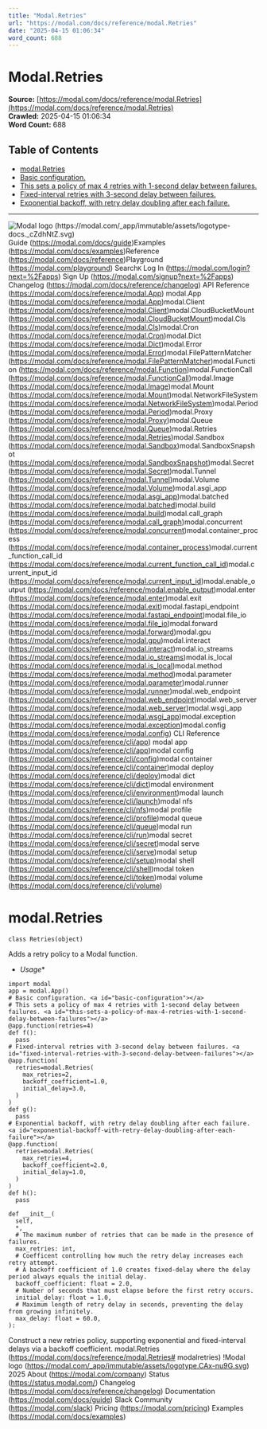 ```yaml
---
title: "Modal.Retries"
url: "https://modal.com/docs/reference/modal.Retries"
date: "2025-04-15 01:06:34"
word_count: 688
---
```


# Modal.Retries

**Source:** [https://modal.com/docs/reference/modal.Retries](https://modal.com/docs/reference/modal.Retries)  
**Crawled:** 2025-04-15 01:06:34  
**Word Count:** 688

## Table of Contents

- [modal.Retries](#modalretries)
- [Basic configuration.](#basic-configuration)
- [This sets a policy of max 4 retries with 1-second delay between failures.](#this-sets-a-policy-of-max-4-retries-with-1-second-delay-between-failures)
- [Fixed-interval retries with 3-second delay between failures.](#fixed-interval-retries-with-3-second-delay-between-failures)
- [Exponential backoff, with retry delay doubling after each failure.](#exponential-backoff-with-retry-delay-doubling-after-each-failure)

---

![Modal logo (https://modal.com/_app/immutable/assets/logotype-docs._cZdhNtZ.svg)](https://modal.com/docs)
Guide (https://modal.com/docs/guide)Examples (https://modal.com/docs/examples)Reference (https://modal.com/docs/reference)Playground (https://modal.com/playground)
Search`K`
Log In (https://modal.com/login?next=%2Fapps) Sign Up (https://modal.com/signup?next=%2Fapps)
Changelog (https://modal.com/docs/reference/changelog) API Reference (https://modal.com/docs/reference/modal.App) modal.App (https://modal.com/docs/reference/modal.App)modal.Client (https://modal.com/docs/reference/modal.Client)modal.CloudBucketMount (https://modal.com/docs/reference/modal.CloudBucketMount)modal.Cls (https://modal.com/docs/reference/modal.Cls)modal.Cron (https://modal.com/docs/reference/modal.Cron)modal.Dict (https://modal.com/docs/reference/modal.Dict)modal.Error (https://modal.com/docs/reference/modal.Error)modal.FilePatternMatcher (https://modal.com/docs/reference/modal.FilePatternMatcher)modal.Function (https://modal.com/docs/reference/modal.Function)modal.FunctionCall (https://modal.com/docs/reference/modal.FunctionCall)modal.Image (https://modal.com/docs/reference/modal.Image)modal.Mount (https://modal.com/docs/reference/modal.Mount)modal.NetworkFileSystem (https://modal.com/docs/reference/modal.NetworkFileSystem)modal.Period (https://modal.com/docs/reference/modal.Period)modal.Proxy (https://modal.com/docs/reference/modal.Proxy)modal.Queue (https://modal.com/docs/reference/modal.Queue)modal.Retries (https://modal.com/docs/reference/modal.Retries)modal.Sandbox (https://modal.com/docs/reference/modal.Sandbox)modal.SandboxSnapshot (https://modal.com/docs/reference/modal.SandboxSnapshot)modal.Secret (https://modal.com/docs/reference/modal.Secret)modal.Tunnel (https://modal.com/docs/reference/modal.Tunnel)modal.Volume (https://modal.com/docs/reference/modal.Volume)modal.asgi_app (https://modal.com/docs/reference/modal.asgi_app)modal.batched (https://modal.com/docs/reference/modal.batched)modal.build (https://modal.com/docs/reference/modal.build)modal.call_graph (https://modal.com/docs/reference/modal.call_graph)modal.concurrent (https://modal.com/docs/reference/modal.concurrent)modal.container_process (https://modal.com/docs/reference/modal.container_process)modal.current_function_call_id (https://modal.com/docs/reference/modal.current_function_call_id)modal.current_input_id (https://modal.com/docs/reference/modal.current_input_id)modal.enable_output (https://modal.com/docs/reference/modal.enable_output)modal.enter (https://modal.com/docs/reference/modal.enter)modal.exit (https://modal.com/docs/reference/modal.exit)modal.fastapi_endpoint (https://modal.com/docs/reference/modal.fastapi_endpoint)modal.file_io (https://modal.com/docs/reference/modal.file_io)modal.forward (https://modal.com/docs/reference/modal.forward)modal.gpu (https://modal.com/docs/reference/modal.gpu)modal.interact (https://modal.com/docs/reference/modal.interact)modal.io_streams (https://modal.com/docs/reference/modal.io_streams)modal.is_local (https://modal.com/docs/reference/modal.is_local)modal.method (https://modal.com/docs/reference/modal.method)modal.parameter (https://modal.com/docs/reference/modal.parameter)modal.runner (https://modal.com/docs/reference/modal.runner)modal.web_endpoint (https://modal.com/docs/reference/modal.web_endpoint)modal.web_server (https://modal.com/docs/reference/modal.web_server)modal.wsgi_app (https://modal.com/docs/reference/modal.wsgi_app)modal.exception (https://modal.com/docs/reference/modal.exception)modal.config (https://modal.com/docs/reference/modal.config) CLI Reference (https://modal.com/docs/reference/cli/app) modal app (https://modal.com/docs/reference/cli/app)modal config (https://modal.com/docs/reference/cli/config)modal container (https://modal.com/docs/reference/cli/container)modal deploy (https://modal.com/docs/reference/cli/deploy)modal dict (https://modal.com/docs/reference/cli/dict)modal environment (https://modal.com/docs/reference/cli/environment)modal launch (https://modal.com/docs/reference/cli/launch)modal nfs (https://modal.com/docs/reference/cli/nfs)modal profile (https://modal.com/docs/reference/cli/profile)modal queue (https://modal.com/docs/reference/cli/queue)modal run (https://modal.com/docs/reference/cli/run)modal secret (https://modal.com/docs/reference/cli/secret)modal serve (https://modal.com/docs/reference/cli/serve)modal setup (https://modal.com/docs/reference/cli/setup)modal shell (https://modal.com/docs/reference/cli/shell)modal token (https://modal.com/docs/reference/cli/token)modal volume (https://modal.com/docs/reference/cli/volume)
# modal.Retries <a id="modalretries"></a>
```
class Retries(object)
```
 Adds a retry policy to a Modal function.
* *Usage**
```
import modal
app = modal.App()
# Basic configuration. <a id="basic-configuration"></a>
# This sets a policy of max 4 retries with 1-second delay between failures. <a id="this-sets-a-policy-of-max-4-retries-with-1-second-delay-between-failures"></a>
@app.function(retries=4)
def f():
  pass
# Fixed-interval retries with 3-second delay between failures. <a id="fixed-interval-retries-with-3-second-delay-between-failures"></a>
@app.function(
  retries=modal.Retries(
    max_retries=2,
    backoff_coefficient=1.0,
    initial_delay=3.0,
  )
)
def g():
  pass
# Exponential backoff, with retry delay doubling after each failure. <a id="exponential-backoff-with-retry-delay-doubling-after-each-failure"></a>
@app.function(
  retries=modal.Retries(
    max_retries=4,
    backoff_coefficient=2.0,
    initial_delay=1.0,
  )
)
def h():
  pass
```
```
def __init__(
  self,
  *,
  # The maximum number of retries that can be made in the presence of failures.
  max_retries: int,
  # Coefficent controlling how much the retry delay increases each retry attempt.
  # A backoff coefficient of 1.0 creates fixed-delay where the delay period always equals the initial delay.
  backoff_coefficient: float = 2.0,
  # Number of seconds that must elapse before the first retry occurs.
  initial_delay: float = 1.0,
  # Maximum length of retry delay in seconds, preventing the delay from growing infinitely.
  max_delay: float = 60.0,
):
```
 Construct a new retries policy, supporting exponential and fixed-interval delays via a backoff coefficient.
modal.Retries (https://modal.com/docs/reference/modal.Retries# modalretries)
!Modal logo (https://modal.com/_app/immutable/assets/logotype.CAx-nu9G.svg)  2025
About (https://modal.com/company) Status (https://status.modal.com/) Changelog (https://modal.com/docs/reference/changelog) Documentation (https://modal.com/docs/guide) Slack Community (https://modal.com/slack) Pricing (https://modal.com/pricing) Examples (https://modal.com/docs/examples)